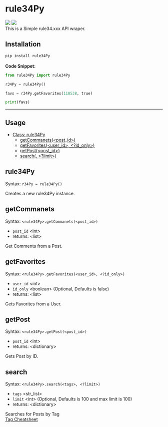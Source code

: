 # rule34Py
![](https://img.shields.io/github/license/NikiNikOfficially/rule34Py) ![](https://img.shields.io/github/languages/code-size/NikiNikOfficially/rule34Py)\
This is a Simple rule34.xxx API wraper.

## Installation
`pip install rule34Py`
\
\
**Code Snippet:**
```python
from rule34Py import rule34Py

r34Py = rule34Py()

favs = r34Py.getFavorites(118538, true)

print(favs)
```

---

## Usage
- [Class: rule34Py](#rule34Py)
    - [getCommanets(<post_id>)](#getcommanets)
    - [getFavorites(<user_id>, <?id_only>)](#getfavorites)
    - [getPost(<post_id>)](#getpost)
    - [search(<tags>, <?limit>)](#search)

## rule34Py
Syntax: `r34Py = rule34Py()`

Creates a new rule34Py instance.

## getCommanets
Syntax: `<rule34Py>.getCommanets(<post_id>)`
- `post_id` \<int>
- returns: \<list>

Get Comments from a Post.

## getFavorites
Syntax: `<rule34Py>.getFavorites(<user_id>, <?id_only>)`
- `user_id` \<int>
- `id_only` \<boolean> (Optional, Defaults is false)
- returns: \<list>

Gets Favorites from a User.

## getPost
Syntax: `<rule34Py>.getPost(<post_id>)`
- `post_id` \<int>
- returns: \<dictionary>

Gets Post by ID.

## search
Syntax: `<rule34Py>.search(<tags>, <?limit>)`
- `tags` \<str_list>
- `limit` \<int> (Optional, Defaults is 100 and max limit is 100)
- returns: \<dictionary>

Searches for Posts by Tag\
[Tag Cheatsheet](https://rule34.xxx/index.php?page=tags&s=list)
